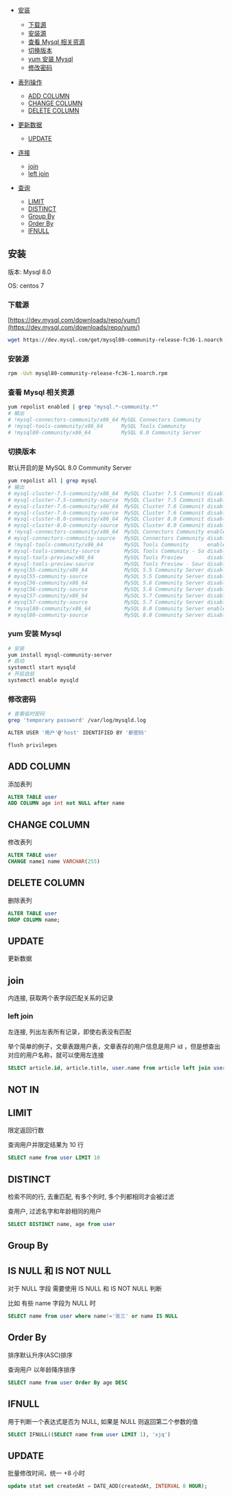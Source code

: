 - [安装](./Mysql.html#安装)

  - [下载源](./Mysql.html#下载源)
  - [安装源](./Mysql.html#安装源)
  - [查看 Mysql 相关资源](./Mysql.html#查看-Mysql-相关资源)
  - [切换版本](./Mysql.html#切换版本)
  - [yum 安装 Mysql](./Mysql.html#yum-安装-Mysql)
  - [修改密码](./Mysql.html#修改密码)

- [表列操作](./Mysql.html#add-column)

  - [ADD COLUMN](./Mysql.html#add-column)
  - [CHANGE COLUMN](./Mysql.html#change-column)
  - [DELETE COLUMN](./Mysql.html#delete-column)

- [更新数据](./Mysql.html#update)

  - [UPDATE](./Mysql.html#update)

- [连接](./Mysql.html#join)

  - [join](./Mysql.html#join)
  - [left join](./Mysql.html#left-join)

- [查询](./Mysql.html#limit)

  - [LIMIT](./Mysql.html#limit)
  - [DISTINCT](./Mysql.html#distinct)
  - [Group By](./Mysql.html#group-by)
  - [Order By](./Mysql.html#order-by)
  - [IFNULL](./Mysql.html#ifnull)

## 安装

版本: Mysql 8.0

OS: centos 7

### 下载源

[https://dev.mysql.com/downloads/repo/yum/](https://dev.mysql.com/downloads/repo/yum/)

```sh
wget https://dev.mysql.com/get/mysql80-community-release-fc36-1.noarch.rpm
```

### 安装源

```sh
rpm -Uvh mysql80-community-release-fc36-1.noarch.rpm
```

### 查看 Mysql 相关资源

```sh
yum repolist enabled | grep "mysql.*-community.*"
# 输出
# !mysql-connectors-community/x86_64 MySQL Connectors Community                206
# !mysql-tools-community/x86_64      MySQL Tools Community                      94
# !mysql80-community/x86_64          MySQL 8.0 Community Server                367
```

### 切换版本

默认开启的是 MySQL 8.0 Community Server

```sh
yum repolist all | grep mysql
# 输出
# mysql-cluster-7.5-community/x86_64  MySQL Cluster 7.5 Communit disabled
# mysql-cluster-7.5-community-source  MySQL Cluster 7.5 Communit disabled
# mysql-cluster-7.6-community/x86_64  MySQL Cluster 7.6 Communit disabled
# mysql-cluster-7.6-community-source  MySQL Cluster 7.6 Communit disabled
# mysql-cluster-8.0-community/x86_64  MySQL Cluster 8.0 Communit disabled
# mysql-cluster-8.0-community-source  MySQL Cluster 8.0 Communit disabled
# !mysql-connectors-community/x86_64  MySQL Connectors Community enabled:      206
# mysql-connectors-community-source   MySQL Connectors Community disabled
# !mysql-tools-community/x86_64       MySQL Tools Community      enabled:       94
# mysql-tools-community-source        MySQL Tools Community - So disabled
# mysql-tools-preview/x86_64          MySQL Tools Preview        disabled
# mysql-tools-preview-source          MySQL Tools Preview - Sour disabled
# mysql55-community/x86_64            MySQL 5.5 Community Server disabled
# mysql55-community-source            MySQL 5.5 Community Server disabled
# mysql56-community/x86_64            MySQL 5.6 Community Server disabled
# mysql56-community-source            MySQL 5.6 Community Server disabled
# mysql57-community/x86_64            MySQL 5.7 Community Server disabled
# mysql57-community-source            MySQL 5.7 Community Server disabled
# !mysql80-community/x86_64           MySQL 8.0 Community Server enabled:      367
# mysql80-community-source            MySQL 8.0 Community Server disabled
```

### yum 安装 Mysql

```sh
# 安装
yum install mysql-community-server
# 启动
systemctl start mysqld
# 开启自启
systemctl enable mysqld
```

### 修改密码

```sh
# 查看临时密码
grep 'temporary password' /var/log/mysqld.log

ALTER USER '用户'@'host' IDENTIFIED BY '新密码'

flush privileges
```

## ADD COLUMN

添加表列

```sql
ALTER TABLE user
ADD COLUMN age int not NULL after name
```

## CHANGE COLUMN

修改表列

```sql
ALTER TABLE user
CHANGE name1 name VARCHAR(255)
```

## DELETE COLUMN

删除表列

```sql
ALTER TABLE user
DROP COLUMN name;
```

## UPDATE

更新数据

## join

内连接, 获取两个表字段匹配关系的记录

### left join

左连接, 列出左表所有记录，即使右表没有匹配

举个简单的例子，文章表跟用户表，文章表存的用户信息是用户 id ，但是想查出对应的用户名称，就可以使用左连接

```sql
SELECT article.id, article.title, user.name from article left join user on article.user_id = user.id
```

## NOT IN

## LIMIT

限定返回行数

查询用户并限定结果为 10 行

```sql
SELECT name from user LIMIT 10
```

## DISTINCT

检索不同的行, 去重匹配, 有多个列时, 多个列都相同才会被过滤

查用户, 过滤名字和年龄相同的用户

```sql
SELECT DISTINCT name, age from user
```

## Group By

## IS NULL 和 IS NOT NULL

对于 NULL 字段 需要使用 IS NULL 和 IS NOT NULL 判断

比如 有些 name 字段为 NULL 时

```sql
SELECT name from user where name!='张三' or name IS NULL
```

## Order By

排序默认升序(ASC)排序

查询用户 以年龄降序排序

```sql
SELECT name from user Order By age DESC
```

## IFNULL

用于判断一个表达式是否为 NULL, 如果是 NULL 则返回第二个参数的值

```sql
SELECT IFNULL((SELECT name from user LIMIT 1), 'xjq')
```

## UPDATE

批量修改时间，统一 +8 小时

```sql
update stat set createdAt = DATE_ADD(createdAt, INTERVAL 8 HOUR);
```
